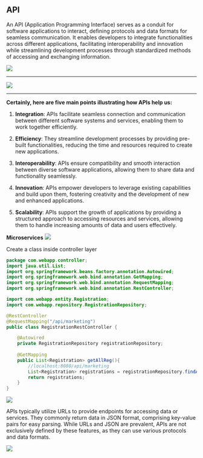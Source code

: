 API
-
An API (Application Programming Interface) serves as a conduit for software applications to interact, defining protocols and data formats for seamless communication. It enables developers to integrate functionalities across different applications, facilitating interoperability and innovation while streamlining development processes through standardized methods of accessing and exchanging information.

![](https://i.ibb.co/MR4Ff7z/image.png)

---

![](https://i.ibb.co/fSc84kR/image.png)

---

**Certainly, here are five main points illustrating how APIs help us:**

1. **Integration**: APIs facilitate seamless connection and communication between different software systems and services, enabling them to work together efficiently.
  
2. **Efficiency**: They streamline development processes by providing pre-built functionalities, reducing the time and resources required to create new applications.

3. **Interoperability**: APIs ensure compatibility and smooth interaction between diverse software applications, allowing them to share data and functionality seamlessly.

4. **Innovation**: APIs empower developers to leverage existing capabilities and build upon them, fostering creativity and the development of new and enhanced applications.

5. **Scalability**: APIs support the growth of applications by providing a structured approach to accessing resources and services, allowing them to handle increasing amounts of data and users effectively.

**Microservices**
![](https://i.ibb.co/xzrZGmT/image.png)

Create a class inside controller layer
```java
package com.webapp.controller;
import java.util.List;
import org.springframework.beans.factory.annotation.Autowired;
import org.springframework.web.bind.annotation.GetMapping;
import org.springframework.web.bind.annotation.RequestMapping;
import org.springframework.web.bind.annotation.RestController;

import com.webapp.entity.Registration;
import com.webapp.repository.RegistrationRepository;

@RestController
@RequestMapping("/api/marketing")
public class RegistrationRestController {

	@Autowired
	private RegistrationRepository registrationRepository;
	
	@GetMapping
	public List<Registration> getAllReg(){
		//localhost:8080/api/marketing
		List<Registration> registrations = registrationRepository.findAll();
		return registrations;
	}
}
```
![](https://i.ibb.co/qyXc81n/image.png)

APIs typically utilize URLs to provide endpoints for accessing data or services. They commonly return data in JSON format, comprising key-value pairs for easy parsing. While URLs and JSON are prevalent, APIs are not exclusively defined by these features, as they can use various protocols and data formats.

![](https://i.ibb.co/ZGQ93hG/image.png)
